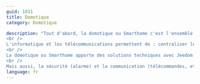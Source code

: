 ```yaml
---
guid: 1031
title: Domotique
category: Domotique

description: "Tout d'abord, la domotique ou Smarthome c'est l'ensemble des techniques de l'électronique, de la physique du bâtiment et de la domotique, basées sur, Jeedom ou Homeassistant. Ils permettent de centraliser le contrôle des différents composants. De la maison et de l'entreprise, (chauffage, volets roulants et porte de garage ou portail d'entrée, prises électriques, etc.).
<br />
L'informatique et les télécommunications permettent de : centraliser le contrôle des différents composants. De la maison et de l'entreprise, (chauffage, volets roulants et porte de garage ou portail d'entrée, prises électriques, etc.).
<br />
La domotique ou Smarthome apporte des solutions techniques avec Jeedom et Homeassistant. Pour répondre aux besoins de confort (gestion de l'énergie, il y a aussi l'optimisation du confort d'éclairage et de chauffage).
<br />
Mais aussi, la sécurité (alarme) et la communication (télécommandes, etc.). Que l'on retrouve dans les habitations, les hôtels et les lieux publics, etc...."
language: fr
---
```

